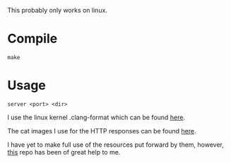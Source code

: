 This probably only works on linux.

# Compile
    make

# Usage
    server <port> <dir>

I use the linux kernel .clang-format which can be found [here](https://github.com/torvalds/linux/blob/master/.clang-format).

The cat images I use for the HTTP responses can be found [here](https://http.cat).

I have yet to make full use of the resources put forward by them, however, [this](https://github.com/AmyShackles/Web-Server-in-C) repo has been of great help to me. 
